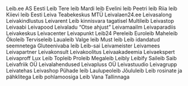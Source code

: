 
Leib.ee
AS Eesti Leib
Tere leib
Mardi leib
Evelini leib
Peetri leib
Riia leib
Kiievi leib
Eesti Leiva Teabekeskus MTÜ
Leivalaen24.ee
Leivasalong
Leivakindlustus
Leivarent
Leib kinnisvara tagatisel
Multileib
Leivastop
Leivaabi
Leivapood
Leivaladu
“Otse ahjust”
Leivamaailm
Leivaparadiis
Leivakeskus
Leivacenter
Leivapunkt
Leib24
Pereleib
Euroleib
Maheleib
Ökoleib
Terviseleib
Laualeib
Valge leib
Must leib
Leib idandatud seemnetega
Gluteenivaba leib
Leib-sai
Leivameister
Leivamees
Leivapartner
Leivakonsult
Leivakoolitus
Leivaakadeemia
Leivaekspert
Leivaproff
Lux Leib
Topleib
Proleib
Megaleib
Leibly
Leibify
Saileib
Saib
Leivafriik OÜ
Leivalahendused
Leivapluss OÜ
Leivastuudio
Leivagrupp
Leivatehas
Leivashop
Pühade leib
Laulupeoleib
Jõululeib
Leib rosinate ja pähklitega
Leib pohlamoosiga
Leib Vana Tallinnaga

